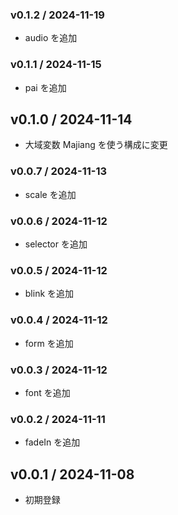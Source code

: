 ### v0.1.2 / 2024-11-19
  - audio を追加

### v0.1.1 / 2024-11-15
  - pai を追加

## v0.1.0 / 2024-11-14
  - 大域変数 Majiang を使う構成に変更

### v0.0.7 / 2024-11-13
  - scale を追加

### v0.0.6 / 2024-11-12
  - selector を追加

### v0.0.5 / 2024-11-12
  - blink を追加

### v0.0.4 / 2024-11-12
  - form を追加

### v0.0.3 / 2024-11-12
  - font を追加

### v0.0.2 / 2024-11-11
  - fadeIn を追加

## v0.0.1 / 2024-11-08
  - 初期登録

